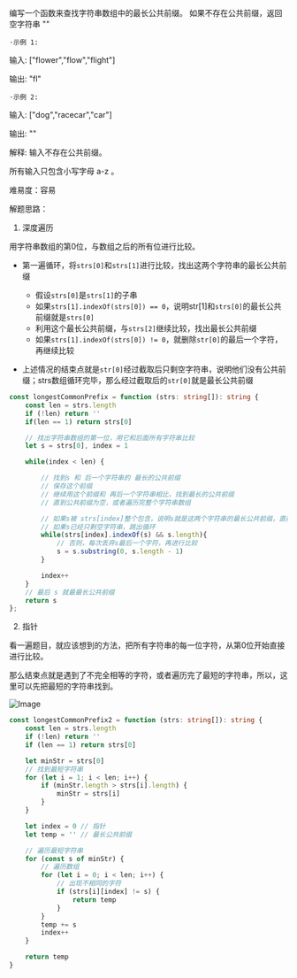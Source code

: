 编写一个函数来查找字符串数组中的最长公共前缀。
如果不存在公共前缀，返回空字符串 ""

`·示例 1:`

输入: ["flower","flow","flight"]

输出: "fl"


`·示例 2:`

输入: ["dog","racecar","car"]

输出: ""

解释: 输入不存在公共前缀。

所有输入只包含小写字母 a-z 。

难易度：容易

解题思路：

1. 深度遍历

用字符串数组的第0位，与数组之后的所有位进行比较。

- 第一遍循环，将`strs[0]`和`strs[1]`进行比较，找出这两个字符串的最长公共前缀
    
    - 假设`strs[0]`是`strs[1]`的子串
    - 如果`strs[1].indexOf(strs[0]) == 0`，说明str[1]和`strs[0]`的最长公共前缀就是`strs[0]`
    - 利用这个最长公共前缀，与`strs[2]`继续比较，找出最长公共前缀
    - 如果`strs[1].indexOf(strs[0]) != 0`，就删除`str[0]`的最后一个字符，再继续比较
- 上述情况的结束点就是`str[0]`经过截取后只剩空字符串，说明他们没有公共前缀；strs数组循环完毕，那么经过截取后的`str[0]`就是最长公共前缀

```ts
const longestCommonPrefix = function (strs: string[]): string {
    const len = strs.length
    if (!len) return ''
    if(len == 1) return strs[0]

    // 找出字符串数组的第一位，用它和后面所有字符串比较
    let s = strs[0], index = 1

    while(index < len) {

        // 找到s 和 后一个字符串的 最长的公共前缀
        // 保存这个前缀
        // 继续用这个前缀和 再后一个字符串相比，找到最长的公共前缀
        // 直到公共前缀为空，或者遍历完整个字符串数组

        // 如果s被 strs[index]整个包含，说明s就是这两个字符串的最长公共前缀，直接进入下一次循环
        // 如果s已经只剩空字符串，跳出循环
        while(strs[index].indexOf(s) && s.length){
            // 否则，每次丢弃s最后一个字符，再进行比较
            s = s.substring(0, s.length - 1)
        }

        index++
    }
    // 最后 s 就最最长公共前缀
    return s
};
```

2. 指针

看一遍题目，就应该想到的方法，把所有字符串的每一位字符，从第0位开始直接进行比较。

那么结束点就是遇到了不完全相等的字符，或者遍历完了最短的字符串，所以，这里可以先把最短的字符串找到。

![Image](https://wx2.sinaimg.cn/mw690/005QwFx4gy1gfst77slyxj30tt0eq4fq.jpg)

```ts
const longestCommonPrefix2 = function (strs: string[]): string {
    const len = strs.length
    if (!len) return ''
    if (len == 1) return strs[0]

    let minStr = strs[0]
    // 找到最短字符串
    for (let i = 1; i < len; i++) {
        if (minStr.length > strs[i].length) {
            minStr = strs[i]
        }
    }

    let index = 0 // 指针
    let temp = '' // 最长公共前缀

    // 遍历最短字符串
    for (const s of minStr) {
        // 遍历数组
        for (let i = 0; i < len; i++) {
            // 出现不相同的字符
            if (strs[i][index] != s) {
                return temp
            }
        }
        temp += s
        index++
    }

    return temp
}
```